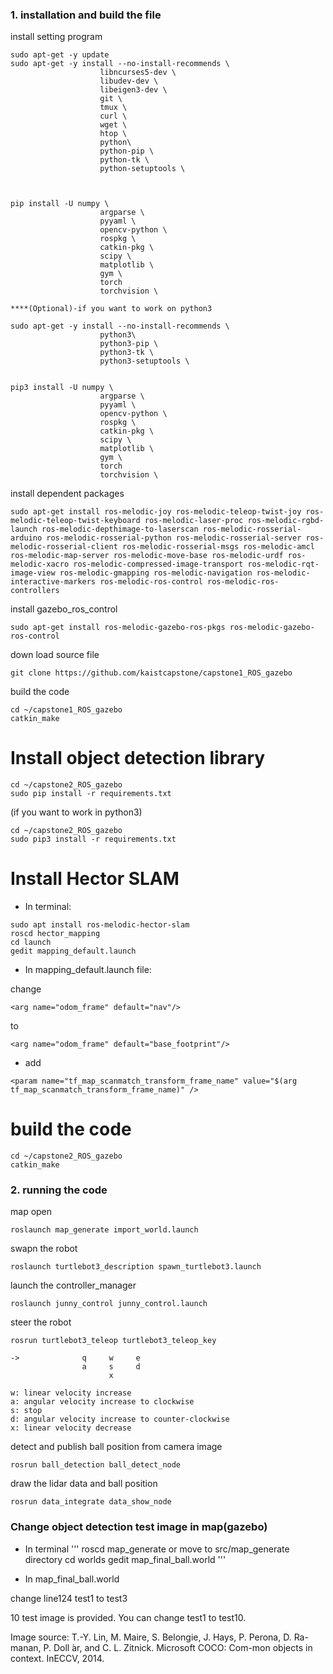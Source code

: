 ### 1. installation and build the file


install setting program
```
sudo apt-get -y update
sudo apt-get -y install --no-install-recommends \
                    libncurses5-dev \
                    libudev-dev \
                    libeigen3-dev \
                    git \
                    tmux \
                    curl \
                    wget \
                    htop \
                    python\
                    python-pip \
                    python-tk \
                    python-setuptools \
                    

                    
pip install -U numpy \
                    argparse \
                    pyyaml \
                    opencv-python \
                    rospkg \
                    catkin-pkg \
                    scipy \
                    matplotlib \
                    gym \
                    torch
                    torchvision \
                    
****(Optional)-if you want to work on python3

sudo apt-get -y install --no-install-recommends \
                    python3\
                    python3-pip \
                    python3-tk \
                    python3-setuptools \
                    
                    
pip3 install -U numpy \
                    argparse \
                    pyyaml \
                    opencv-python \
                    rospkg \
                    catkin-pkg \
                    scipy \
                    matplotlib \
                    gym \
                    torch
                    torchvision \
```


install dependent packages
```
sudo apt-get install ros-melodic-joy ros-melodic-teleop-twist-joy ros-melodic-teleop-twist-keyboard ros-melodic-laser-proc ros-melodic-rgbd-launch ros-melodic-depthimage-to-laserscan ros-melodic-rosserial-arduino ros-melodic-rosserial-python ros-melodic-rosserial-server ros-melodic-rosserial-client ros-melodic-rosserial-msgs ros-melodic-amcl ros-melodic-map-server ros-melodic-move-base ros-melodic-urdf ros-melodic-xacro ros-melodic-compressed-image-transport ros-melodic-rqt-image-view ros-melodic-gmapping ros-melodic-navigation ros-melodic-interactive-markers ros-melodic-ros-control ros-melodic-ros-controllers

```

install gazebo_ros_control
```
sudo apt-get install ros-melodic-gazebo-ros-pkgs ros-melodic-gazebo-ros-control
```
down load source file
```
git clone https://github.com/kaistcapstone/capstone1_ROS_gazebo
```
build the code
```
cd ~/capstone1_ROS_gazebo
catkin_make
```


# Install object detection library
```
cd ~/capstone2_ROS_gazebo
sudo pip install -r requirements.txt
```

(if you want to work in python3)
```
cd ~/capstone2_ROS_gazebo
sudo pip3 install -r requirements.txt
```

# Install Hector SLAM

- In terminal:

```
sudo apt install ros-melodic-hector-slam
roscd hector_mapping
cd launch
gedit mapping_default.launch
```

- In mapping_default.launch file:

change 
```
<arg name="odom_frame" default="nav"/>
```
to
```
<arg name="odom_frame" default="base_footprint"/>
```
- add
```
<param name="tf_map_scanmatch_transform_frame_name" value="$(arg tf_map_scanmatch_transform_frame_name)" />
```
# build the code
```
cd ~/capstone2_ROS_gazebo
catkin_make
```

### 2. running the code

map open
```
roslaunch map_generate import_world.launch
```
swapn the robot
```
roslaunch turtlebot3_description spawn_turtlebot3.launch
```
launch the controller_manager
```
roslaunch junny_control junny_control.launch
```
steer the robot
```
rosrun turtlebot3_teleop turtlebot3_teleop_key
```

```
->              q     w     e
                a     s     d
                      x
```
```
w: linear velocity increase
a: angular velocity increase to clockwise
s: stop
d: angular velocity increase to counter-clockwise
x: linear velocity decrease
```
detect and publish ball position from camera image
```
rosrun ball_detection ball_detect_node
```
draw the lidar data and ball position
```
rosrun data_integrate data_show_node
```

### Change object detection test image in map(gazebo)

- In terminal
'''
roscd map_generate or move to src/map_generate directory
cd worlds
gedit map_final_ball.world
'''

- In map_final_ball.world

change line124
<name>test1</name> 
to
<name>test3</name>

10 test image is provided. You can change test1 to test10.

Image source:
T.-Y. Lin, M. Maire, S. Belongie, J. Hays, P. Perona, D. Ra-manan, P. Doll ́ar, and C. L. Zitnick. Microsoft COCO: Com-mon objects in context. InECCV, 2014.




